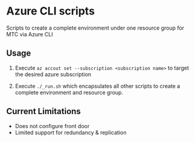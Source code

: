 # Azure CLI scripts

Scripts to create a complete environment under one resource group for MTC via Azure CLI

## Usage

1. Execute `az accout set --subscription <subscription name>` to target the desired azure subscription

2. Execute `./_run.sh` which encapsulates all other scripts to create a complete environment and resource group.

## Current Limitations
- Does not configure front door
- Limited support for redundancy & replication



